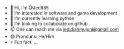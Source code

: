 - 👋 Hi, I’m @Jed885
- 👀 I’m interested in software and game development
- 🌱 I’m currently learning python
- 💞️ I’m looking to collaborate on github
- 📫 One can reach me via jedidiahmujuni@gmail.com
- 😄 Pronouns: He/Him
- ⚡ Fun fact: ...

<!---
Jed885/Jed885 is a ✨ special ✨ repository because its `README.md` (this file) appears on your GitHub profile.
You can click the Preview link to take a look at your changes.
--->
